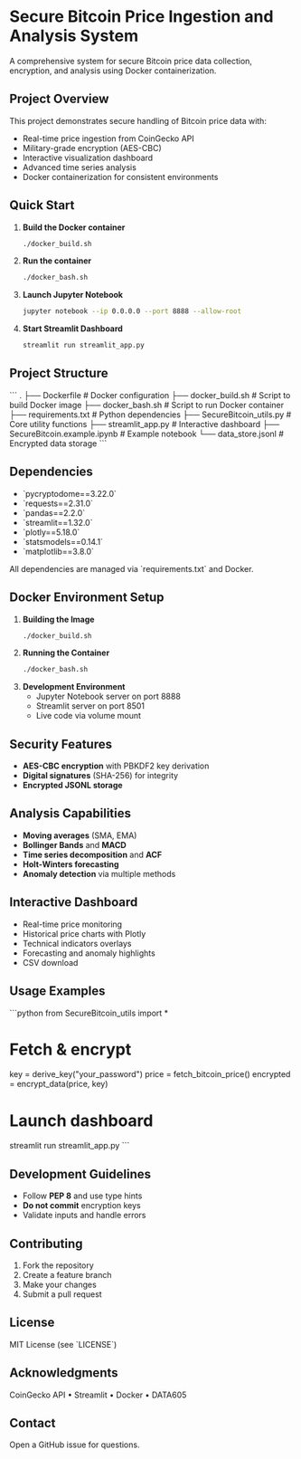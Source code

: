 # Secure Bitcoin Price Ingestion and Analysis System

A comprehensive system for secure Bitcoin price data collection, encryption, and analysis using Docker containerization.

## Project Overview

This project demonstrates secure handling of Bitcoin price data with:
- Real-time price ingestion from CoinGecko API
- Military-grade encryption (AES-CBC)
- Interactive visualization dashboard
- Advanced time series analysis
- Docker containerization for consistent environments

## Quick Start

1. **Build the Docker container**  
   ```bash
   ./docker_build.sh
   ```
2. **Run the container**  
   ```bash
   ./docker_bash.sh
   ```
3. **Launch Jupyter Notebook**  
   ```bash
   jupyter notebook --ip 0.0.0.0 --port 8888 --allow-root
   ```
4. **Start Streamlit Dashboard**  
   ```bash
   streamlit run streamlit_app.py
   ```

## Project Structure

\`\`\`
.
├── Dockerfile                    # Docker configuration
├── docker_build.sh               # Script to build Docker image
├── docker_bash.sh                # Script to run Docker container
├── requirements.txt              # Python dependencies
├── SecureBitcoin_utils.py        # Core utility functions
├── streamlit_app.py              # Interactive dashboard
├── SecureBitcoin.example.ipynb   # Example notebook
└── data_store.jsonl              # Encrypted data storage
\`\`\`

## Dependencies

- \`pycryptodome==3.22.0\`  
- \`requests==2.31.0\`  
- \`pandas==2.2.0\`  
- \`streamlit==1.32.0\`  
- \`plotly==5.18.0\`  
- \`statsmodels==0.14.1\`  
- \`matplotlib==3.8.0\`  

All dependencies are managed via \`requirements.txt\` and Docker.

## Docker Environment Setup

1. **Building the Image**  
   ```bash
   ./docker_build.sh
   ```
2. **Running the Container**  
   ```bash
   ./docker_bash.sh
   ```
3. **Development Environment**  
   - Jupyter Notebook server on port 8888  
   - Streamlit server on port 8501  
   - Live code via volume mount  

## Security Features

- **AES-CBC encryption** with PBKDF2 key derivation  
- **Digital signatures** (SHA-256) for integrity  
- **Encrypted JSONL storage**  

## Analysis Capabilities

- **Moving averages** (SMA, EMA)  
- **Bollinger Bands** and **MACD**  
- **Time series decomposition** and **ACF**  
- **Holt-Winters forecasting**  
- **Anomaly detection** via multiple methods  

## Interactive Dashboard

- Real-time price monitoring  
- Historical price charts with Plotly  
- Technical indicators overlays  
- Forecasting and anomaly highlights  
- CSV download  

## Usage Examples

\`\`\`python
from SecureBitcoin_utils import *

# Fetch & encrypt
key = derive_key("your_password")
price = fetch_bitcoin_price()
encrypted = encrypt_data(price, key)

# Launch dashboard
streamlit run streamlit_app.py
\`\`\`

## Development Guidelines

- Follow **PEP 8** and use type hints  
- **Do not commit** encryption keys  
- Validate inputs and handle errors  

## Contributing

1. Fork the repository  
2. Create a feature branch  
3. Make your changes  
4. Submit a pull request  

## License

MIT License (see \`LICENSE\`)  

## Acknowledgments

CoinGecko API • Streamlit • Docker • DATA605  

## Contact

Open a GitHub issue for questions.
